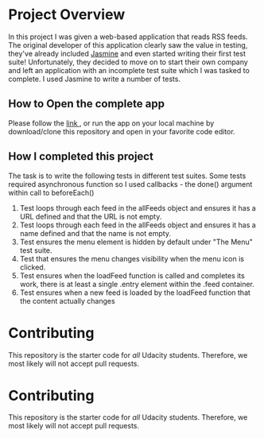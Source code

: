 # Project Overview

In this project I was given a web-based application that reads RSS feeds. The original developer of this application clearly saw the value in testing, they've already included [Jasmine](http://jasmine.github.io/) and even started writing their first test suite! Unfortunately, they decided to move on to start their own company and left an application with an incomplete test suite which I was tasked to complete. I used Jasmine to write a number of tests.

## How to Open the complete app

Please follow the [link ](https://github.com/HudaKhalil/FeedReader), or run the app on your local machine by download/clone this repository and open in your favorite code editor.

## How I completed this project

The task is to write the following tests in different test suites. Some tests required asynchronous function so I used callbacks - the done() argument within call to beforeEach()

1. Test loops through each feed in the allFeeds object and ensures it has a URL defined and that the URL is not empty.
2. Test loops through each feed in the allFeeds object and ensures it has a name defined and that the name is not empty.
3. Test ensures the menu element is hidden by default under "The Menu" test suite.
4. Test that ensures the menu changes visibility when the menu icon is clicked.
5. Test ensures when the loadFeed function is called and completes its work, there is at least a single .entry element within the .feed container.
6. Test ensures when a new feed is loaded by the loadFeed function that the content actually changes

# Contributing

This repository is the starter code for _all_ Udacity students. Therefore, we most likely will not accept pull requests.

# Contributing

This repository is the starter code for _all_ Udacity students. Therefore, we most likely will not accept pull requests.
